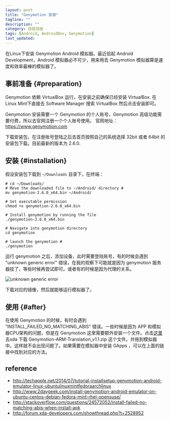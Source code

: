 ```yaml
---
layout: post
title: "Genymotion 安装"
tagline: ""
description: ""
category: 经验总结
tags: [Android, AndroidDev, Genymotion]
last_updated: 
---
```


在Linux下安装 Genymotion Android 模拟器。最近拾起 Android Development，Android 模拟器必不可少，用来用去 Genymotion 模拟器算是速度和效率最棒的模拟器了。

## 事前准备 {#preparation}

Genymotion 依赖 VirtualBox 运行，在安装之前确保已经安装 VirtualBox. 在Linux Mint下直接去 Software Manager 搜索 VirtualBox 然后点击安装即可。

Genymotion 安装需要一个 Genymotion 的个人账号，Genymotion 高级功能需要付费，所以去官网注册一个个人账号使用。
官网地址：<https://www.genymotion.com>

下载安装包，在注册账号登陆之后去首页按照自己的系统选择 32bit 或者 64bit 的安装包下载。目前最新的版本为 2.6.0.

## 安装 {#installation}
假设安装包下载到 `~/Downloads` 目录下，在终端：

	# cd ~/Downloads/
    # Move the downloaded file to ~/Android/ directory #
    mv genymotion-2.6.0_x64.bin ~/Android/

    # Set executable permission
    chmod +x genymotion-2.6.0_x64.bin

    # Install genymotion by running the file
    ./genymotion-2.6.0_x64.bin

    # Navigate into genymotion directory
    cd genymotion

    # launch the genymotion #
    ./genymotion

运行 genymotion 之后，添加设备，此时需要登陆账号，有的时候会遇到 "unknown generic error" 错误，在我的观察下可能就是因为 genymotion 服务器挂了，等些时候再尝试即可。或者有的时候是因为代理的关系。

![unknown generic error](https://lh6.googleusercontent.com/-A6QJ-HjGJog/VrNOdLs52qI/AAAAAAAA6SQ/CKC9sO616cs/w280-h248-no/screenshot-window-2016-02-04-204616.png)

下载对应的镜像，然后就能够运行模拟器了。

## 使用 {#after}
在使用 Genymotion 的时候，有时会遇到 ”INSTALL_FAILED_NO_MATCHING_ABIS“ 错误。一些时候是因为 APP 和模拟器CPU架构的问题，但是在 Genymotion 这里需要额外安装一个文件。点击[这里](http://forum.xda-developers.com/showthread.php?t=2528952) 去xda 下载 Genymotion-ARM-Translation_v1.1.zip 这个文件。并拖到模拟器中。这样就不会出现问题了。如果需要在模拟器中安装 GApps ，可以在上面的链接中找到对应的方法。

## reference

- <http://techapple.net/2014/07/tutorial-installsetup-genymotion-android-emulator-linux-ubuntulinuxmintfedoraarchlinux>
- <http://www.2daygeek.com/install-genymotion-android-emulator-on-ubuntu-centos-debian-fedora-mint-rhel-opensuse/>
- <http://stackoverflow.com/questions/24572052/install-failed-no-matching-abis-when-install-apk>
- <http://forum.xda-developers.com/showthread.php?t=2528952>